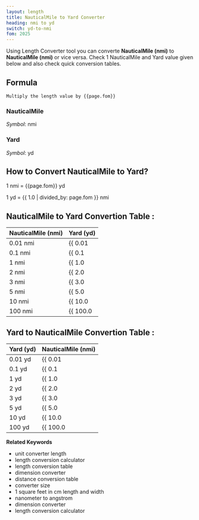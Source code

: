 ```yaml
---
layout: length
title: NauticalMile to Yard Converter
heading: nmi to yd
switch: yd-to-nmi
fom: 2025
---
```


Using Length Converter tool you can converte **NauticalMile (nmi)** to **NauticalMile (nmi)** or vice versa. Check 1 NauticalMile and Yard value given below and also check quick conversion tables.

## Formula
`Multiply the length value by {{page.fom}}`

### NauticalMile
*Symbol*: nmi

### Yard
*Symbol*: yd

## How to Convert NauticalMile to Yard?
1 nmi = {{page.fom}} yd

1 yd = {{ 1.0 | divided_by: page.fom }} nmi

## NauticalMile to Yard Convertion Table :

| NauticalMile (nmi) | Yard (yd) |
| ---- | ---- |
| 0.01 nmi | {{ 0.01 | times: page.fom | round: 12 }} yd |
| 0.1 nmi | {{ 0.1 | times: page.fom | round: 12 }} yd |
| 1 nmi | {{ 1.0 | times: page.fom | round: 12 }} yd |
| 2 nmi | {{ 2.0 | times: page.fom | round: 12 }} yd |
| 3 nmi | {{ 3.0 | times: page.fom | round: 12 }} yd |
| 5 nmi | {{ 5.0 | times: page.fom | round: 12 }} yd |
| 10 nmi | {{ 10.0 | times: page.fom | round: 12 }} yd |
| 100 nmi | {{ 100.0 | times: page.fom | round: 12 }} yd |

## Yard to NauticalMile Convertion Table :

| Yard (yd) | NauticalMile (nmi) |
| ---- | ---- |
| 0.01 yd | {{ 0.01 | divided_by: page.fom | round: 12 }} nmi |
| 0.1 yd | {{ 0.1 | divided_by: page.fom | round: 12 }} nmi |
| 1 yd | {{ 1.0 | divided_by: page.fom | round: 12 }} nmi |
| 2 yd | {{ 2.0 | divided_by: page.fom | round: 12 }} nmi |
| 3 yd | {{ 3.0 | divided_by: page.fom | round: 12 }} nmi |
| 5 yd | {{ 5.0 | divided_by: page.fom | round: 12 }} nmi |
| 10 yd | {{ 10.0 | divided_by: page.fom | round: 12 }} nmi |
| 100 yd | {{ 100.0 | divided_by: page.fom | round: 12 }} nmi |

<script>
selectInput[10].selected = true
selectOutput[6].selected = true
</script>

  **Related Keywords**

  <ul class='relatedKeyword'>
    <li>unit converter length</li>
    <li>length conversion calculator</li>
    <li>length conversion table</li>
    <li>dimension converter</li>
    <li>distance conversion table</li>
    <li>converter size</li>
    <li>1 square feet in cm length and width</li>
    <li>nanometer to angstrom</li>
    <li>dimension converter</li>
    <li>length conversion calculator</li>
  </ul>
  